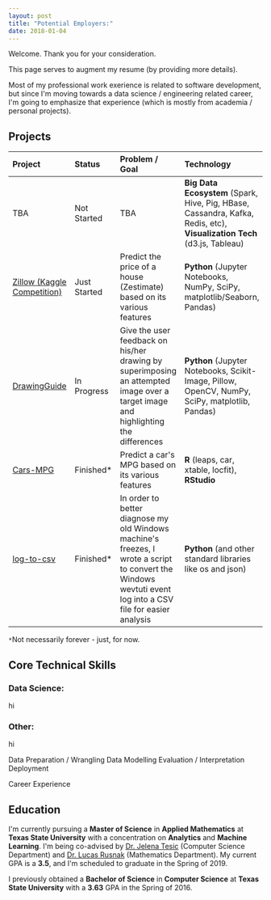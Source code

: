 ```yaml
---
layout: post
title: "Potential Employers:"
date: 2018-01-04
---
```

Welcome. Thank you for your consideration.

This page serves to augment my resume (by providing more details).

Most of my professional work exerience is related to software development, but since I'm moving towards a data science / engineering related career, I'm going to emphasize that experience (which is mostly from academia / personal projects).

## Projects

| Project | Status | Problem / Goal | Technology | Methods |
|:-------------|:---------------------|:----------------|:--------------|:-------------------|
| TBA | Not Started | TBA | __Big Data Ecosystem__ (Spark, Hive, Pig, HBase, Cassandra, Kafka, Redis, etc), __Visualization Tech__ (d3.js, Tableau) | TBA |
| [Zillow (Kaggle Competition)](https://github.com/joshualmitchell/Zillow) | Just Started | Predict the price of a house (Zestimate) based on its various features | __Python__ (Jupyter Notebooks, NumPy, SciPy, matplotlib/Seaborn, Pandas) | Linear Regression, Decision Trees |
| [DrawingGuide](https://github.com/joshualmitchell/DrawingGuide) | In Progress | Give the user feedback on his/her drawing by superimposing an attempted image over a target image and highlighting the differences | __Python__ (Jupyter Notebooks, Scikit-Image, Pillow, OpenCV, NumPy, SciPy, matplotlib, Pandas) | Gradient Descent |
| [Cars-MPG](https://github.com/joshualmitchell/joshualmitchell.github.io/tree/master/MATH5345/proj) | Finished* | Predict a car's MPG based on its various features | __R__ (leaps, car, xtable, locfit), __RStudio__ | Linear Regression |
| [log-to-csv](https://github.com/joshualmitchell/log_to_csv )| Finished* | In order to better diagnose my old Windows machine's freezes, I wrote a script to convert the Windows wevtuti event log into a CSV file for easier analysis | __Python__ (and other standard libraries like os and json) | Various parsing and cleaning of text |

``*``Not necessarily forever - just, for now.



## Core Technical Skills

### Data Science:

hi

### Other:

hi


Data Preparation / Wrangling 
Data Modelling
Evaluation / Interpretation
Deployment

Career Experience

## Education

I'm currently pursuing a __Master of Science__ in __Applied Mathematics__ at __Texas State University__ with a concentration on __Analytics__ and __Machine Learning__. I'm being co-advised by [Dr. Jelena Tesic](https://cs.txstate.edu/accounts/profiles/j_t463/) (Computer Science Department) and [Dr. Lucas Rusnak](http://www.math.txstate.edu/people/faculty/rusnak.html) (Mathematics Department). My current GPA is a __3.5__, and I'm scheduled to graduate in the Spring of 2019.

I previously obtained a __Bachelor of Science__ in __Computer Science__ at __Texas State University__ with a __3.63__ GPA in the Spring of 2016.